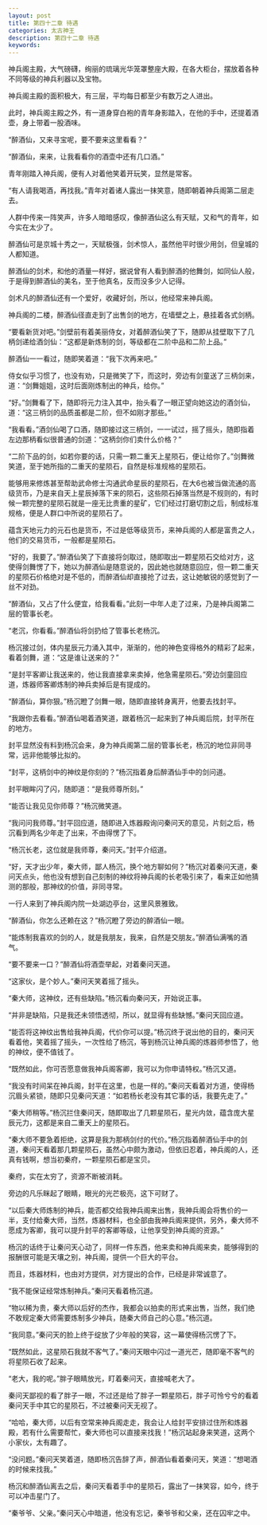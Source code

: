 ```yaml
---
layout: post
title: 第四十二章 待遇
categories: 太古神王
description: 第四十二章 待遇
keywords:
---
```


神兵阁主殿，大气磅礴，绚丽的琉璃光华笼罩整座大殿，在各大柜台，摆放着各种不同等级的神兵利器以及宝物。

神兵阁主殿的面积极大，有三层，平均每日都至少有数万之人进出。

此时，神兵阁主殿之外，有一道身穿白袍的青年身影踏入，在他的手中，还提着酒壶，身上带着一股酒味。

“醉酒仙，又来寻宝呢，要不要来这里看看？”

“醉酒仙，来来，让我看看你的酒壶中还有几口酒。”

青年刚踏入神兵阁，便有人对着他笑着开玩笑，显然是常客。

“有人请我喝酒，再找我。”青年对着诸人露出一抹笑意，随即朝着神兵阁第二层走去。

人群中传来一阵笑声，许多人暗暗感叹，像醉酒仙这么有天赋，又和气的青年，如今实在太少了。

醉酒仙可是京城十秀之一，天赋极强，剑术惊人，虽然他平时很少用剑，但皇城的人都知道。

醉酒仙的剑术，和他的酒量一样好，据说曾有人看到醉酒的他舞剑，如同仙人般，于是得到醉酒仙的美名，至于他真名，反而没多少人记得。

剑术凡的醉酒仙还有一个爱好，收藏好剑，所以，他经常来神兵阁。

神兵阁的二楼，醉酒仙径直走到了出售剑的地方，在墙壁之上，悬挂着各式剑柄。

“要看新货对吧。”剑壁前有着美丽侍女，对着醉酒仙笑了下，随即从挂壁取下了几柄剑递给酒剑仙：“这都是新炼制的剑，等级都在二阶中品和二阶上品。”

醉酒仙一一看过，随即笑着道：“我下次再来吧。”

侍女似乎习惯了，也没有劝，只是微笑了下，而这时，旁边有剑童送了三柄剑来，道：“剑舞姐姐，这时后面刚炼制出的神兵，给你。”

“好。”剑舞看了下，随即将元力注入其中，抬头看了一眼正望向她这边的酒剑仙，道：“这三柄剑的品质虽都是二阶，但不如刚才那些。”

“我看看。”酒剑仙喝了口酒，随即接过这三柄剑，一一试过，摇了摇头，随即指着左边那柄看似很普通的剑道：“这柄剑你们卖什么价格？”

“二阶下品的剑，如若你要的话，只需一颗二重天上星陨石，便让给你了。”剑舞微笑道，至于她所指的二重天的星陨石，自然是标准规格的星陨石。

能够用来修炼甚至帮助武命修士沟通武命星辰的星陨石，在大6也被当做流通的高级货币，乃是来自天上星辰掉落下来的陨石，这些陨石掉落当然是不规则的，有时候一颗完整的星陨石就是一座无比贵重的星矿，它们经过打磨切割之后，制成标准规格，便是人群口中所说的星陨石了。

蕴含天地元力的元石也是货币，不过是低等级货币，来神兵阁的人都是富贵之人，他们的交易货币，一般都是星陨石。

“好的，我要了。”醉酒仙笑了下直接将剑取过，随即取出一颗星陨石交给对方，这使得剑舞愣了下，她以为醉酒仙是随意说的，因此她也就随意回应，但一颗二重天的星陨石价格绝对是不低的，而醉酒仙却直接抢了过去，这让她敏锐的感觉到了一丝不对劲。

“醉酒仙，又占了什么便宜，给我看看。”此刻一中年人走了过来，乃是神兵阁第二层的管事长老。

“老沉，你看看。”醉酒仙将剑扔给了管事长老杨沉。

杨沉接过剑，体内星辰元力涌入其中，渐渐的，他的神色变得格外的精彩了起来，看着剑舞，道：“这是谁让送来的？”

“是封平客卿让我送来的，他让我直接拿来卖掉，他急需星陨石。”旁边剑童回应道，炼器师客卿炼制的神兵卖掉后是有提成的。

“醉酒仙，算你狠。”杨沉瞪了剑舞一眼，随即直接转身离开，他要去找封平。

“我跟你去看看。”醉酒仙喝着酒笑道，跟着杨沉一起来到了神兵阁后院，封平所在的地方。

封平显然没有料到杨沉会来，身为神兵阁第二层的管事长老，杨沉的地位非同寻常，远非他能够比拟的。

“封平，这柄剑中的神纹是你刻的？”杨沉指着身后醉酒仙手中的剑问道。

封平眼眸闪了闪，随即道：“是我师尊所刻。”

“能否让我见见你师尊？”杨沉微笑道。

“我问问我师尊。”封平回应道，随即进入炼器殿询问秦问天的意见，片刻之后，杨沉看到两名少年走了出来，不由得愣了下。

“杨沉长老，这位就是我师尊，秦问天。”封平介绍道。

“好，天才出少年，秦大师，鄙人杨沉，换个地方聊如何？”杨沉对着秦问天道，秦问天点头，他也没有想到自己刻制的神纹将神兵阁的长老吸引来了，看来正如他猜测的那般，那神纹的价值，非同寻常。

一行人来到了神兵阁内院一处湖边亭台，这里风景雅致。

“醉酒仙，你怎么还赖在这？”杨沉瞪了旁边的醉酒仙一眼。

“能炼制我喜欢的剑的人，就是我朋友，我来，自然是交朋友。”醉酒仙满嘴的酒气。

“要不要来一口？”醉酒仙将酒壶举起，对着秦问天道。

“这家伙，是个妙人。”秦问天笑着摇了摇头。

“秦大师，这神纹，还有些缺陷。”杨沉看向秦问天，开始说正事。

“并非是缺陷，只是我还未领悟透彻，所以，就显得有些缺憾。”秦问天回应道。

“能否将这神纹出售给我神兵阁，代价你可以提。”杨沉终于说出他的目的，秦问天看着他，笑着摇了摇头，一次性给了杨沉，等到杨沉让神兵阁的炼器师参悟了，他的神纹，便不值钱了。

“既然如此，你可否愿意做我神兵阁客卿，我可以为你申请特权。”杨沉又道。

“我没有时间呆在神兵阁，封平在这里，也是一样的。”秦问天看着对方道，使得杨沉眉头紧锁，随即只见秦问天道：“如若杨长老没有其它事的话，我要先走了。”

“秦大师稍等。”杨沉拦住秦问天，随即取出了几颗星陨石，星光内敛，蕴含庞大星辰元力，这都是来自二重天上的星陨石。

“秦大师不要急着拒绝，这算是我为那柄剑付的代价。”杨沉指着醉酒仙手中的剑道，秦问天看着那几颗星陨石，虽然心中颇为激动，但依旧忍着，神兵阁的人，还真有钱啊，想当初秦府，一颗星陨石都是宝贝。

秦府，实在太穷了，资源不断被消耗。

旁边的凡乐眯起了眼睛，眼光的光芒极亮，这下可财了。

“以后秦大师炼制的神兵，能否都交给我神兵阁来出售，我神兵阁会将售价的一半，支付给秦大师，当然，炼器材料，也全部由我神兵阁来提供，另外，秦大师不愿成为客卿，我可以提升封平的客卿等级，让他享受到神兵阁的资源。”

杨沉的话终于让秦问天心动了，同样一件东西，他来卖和神兵阁来卖，能够得到的报酬很可能是天壤之别，神兵阁，提供一个巨大的平台。

而且，炼器材料，也由对方提供，对方提出的合作，已经是非常诚意了。

“我不能保证经常炼制神兵。”秦问天看着杨沉道。

“物以稀为贵，秦大师以后好的杰作，我都会以拍卖的形式来出售，当然，我们绝不敢规定秦大师需要炼制多少神兵，随秦大师自己的心意。”杨沉道。

“我同意。”秦问天的脸上终于绽放了少年般的笑容，这一幕使得杨沉愣了下。

“既然如此，这星陨石我就不客气了。”秦问天眼中闪过一道光芒，随即毫不客气的将星陨石收了起来。

“老大，我的呢。”胖子眼睛放光，盯着秦问天，直接喊老大了。

秦问天鄙视的看了胖子一眼，不过还是给了胖子一颗星陨石，胖子可怜兮兮的看着秦问天手中其它的星陨石，不过被秦问天无视了。

“哈哈，秦大师，以后有空常来神兵阁走走，我会让人给封平安排过住所和炼器殿，若有什么需要帮忙，秦大师也可以直接来找我！”杨沉站起身来笑道，这两个小家伙，太有趣了。

“没问题。”秦问天笑着道，随即杨沉告辞了声，醉酒仙看着秦问天，笑道：“想喝酒的时候来找我。”

杨沉和醉酒仙离去之后，秦问天看着手中的星陨石，露出了一抹笑容，如今，终于可以冲击星门了。

“秦爷爷、父亲。”秦问天心中暗道，他没有忘记，秦爷爷和父亲，还在囚牢之中。
